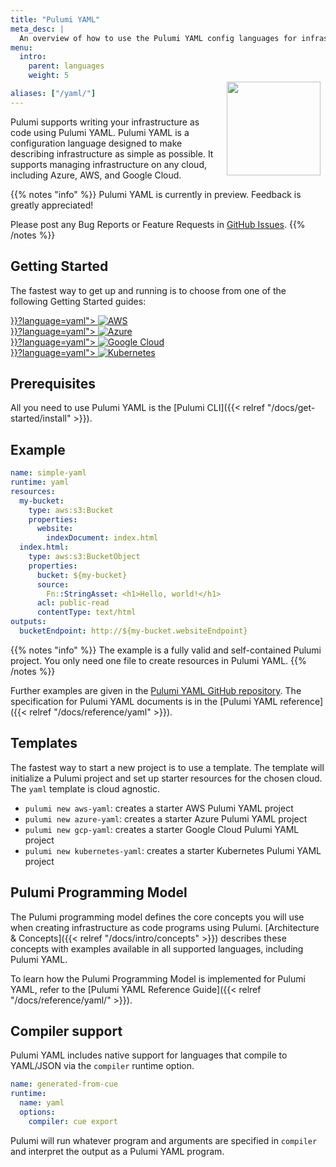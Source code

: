 ```yaml
---
title: "Pulumi YAML"
meta_desc: |
  An overview of how to use the Pulumi YAML config languages for infrastructure as code on any cloud (AWS, Azure, GCP, Kubernetes, etc.).
menu:
  intro:
    parent: languages
    weight: 5

aliases: ["/yaml/"]
---
```


<img src="/logos/tech/yaml.svg" align="right" width="150" style="padding:8px; margin-top: -64px">

Pulumi supports writing your infrastructure as code using Pulumi YAML. Pulumi YAML is a
configuration language designed to make describing infrastructure as simple as possible. It supports
managing infrastructure on any cloud, including Azure, AWS, and Google Cloud.

{{% notes "info" %}}
Pulumi YAML is currently in preview. Feedback is greatly appreciated!

Please post any Bug Reports or Feature Requests in [GitHub Issues](https://github.com/pulumi/pulumi-yaml/issues/new/choose).
{{% /notes %}}

## Getting Started

The fastest way to get up and running is to choose from one of the following Getting Started guides:

<div class="tiles mt-4">
    <div class="flex-1 pb-4 md:mr-4">
        <a class="tile p-4" href="{{< relref "/docs/get-started/aws" >}}?language=yaml">
            <img class="h-8 mx-auto" src="/logos/tech/aws.svg" alt="AWS">
        </a>
    </div>
    <div class="flex-1 pb-4 md:mr-4">
        <a class="tile p-4" href="{{< relref "/docs/get-started/azure" >}}?language=yaml">
            <img class="h-8 mx-auto" src="/logos/tech/azure.svg" alt="Azure">
        </a>
    </div>
    <div class="flex-1 pb-4 md:mr-4">
        <a class="tile p-4" href="{{< relref "/docs/get-started/gcp" >}}?language=yaml">
            <img class="h-8 mx-auto" src="/logos/tech/gcp.svg" alt="Google Cloud">
        </a>
    </div>
    <div class="flex-1 pb-4">
        <a class="tile p-4" href="{{< relref "/docs/get-started/kubernetes" >}}?language=yaml">
            <img class="h-8 mx-auto" src="/logos/tech/k8s.svg" alt="Kubernetes">
        </a>
    </div>
</div>

## Prerequisites

All you need to use Pulumi YAML is the [Pulumi CLI]({{< relref "/docs/get-started/install" >}}).

## Example

```yaml
name: simple-yaml
runtime: yaml
resources:
  my-bucket:
    type: aws:s3:Bucket
    properties:
      website:
        indexDocument: index.html
  index.html:
    type: aws:s3:BucketObject
    properties:
      bucket: ${my-bucket}
      source:
        Fn::StringAsset: <h1>Hello, world!</h1>
      acl: public-read
      contentType: text/html
outputs:
  bucketEndpoint: http://${my-bucket.websiteEndpoint}
```

{{% notes "info" %}}
The example is a fully valid and self-contained Pulumi project. You only need one file to create resources in Pulumi YAML.
{{% /notes %}}

Further examples are given in the [Pulumi YAML GitHub
repository](https://github.com/pulumi/pulumi-yaml/tree/main/examples). The specification for Pulumi
YAML documents is in the [Pulumi YAML reference]({{< relref "/docs/reference/yaml" >}}).

## Templates

The fastest way to start a new project is to use a template. The template will initialize a Pulumi
project and set up starter resources for the chosen cloud. The `yaml` template is cloud agnostic.

- `pulumi new aws-yaml`: creates a starter AWS Pulumi YAML project
- `pulumi new azure-yaml`: creates a starter Azure Pulumi YAML project
- `pulumi new gcp-yaml`: creates a starter Google Cloud Pulumi YAML project
- `pulumi new kubernetes-yaml`: creates a starter Kubernetes Pulumi YAML project

## Pulumi Programming Model

The Pulumi programming model defines the core concepts you will use when creating infrastructure as
code programs using Pulumi. [Architecture & Concepts]({{< relref "/docs/intro/concepts" >}})
describes these concepts with examples available in all supported languages, including Pulumi YAML.

To learn how the Pulumi Programming Model is implemented for Pulumi YAML, refer
to the [Pulumi YAML Reference Guide]({{< relref "/docs/reference/yaml/" >}}).

## Compiler support

Pulumi YAML includes native support for languages that compile to YAML/JSON via
the `compiler` runtime option.

```yaml
name: generated-from-cue
runtime:
  name: yaml
  options:
    compiler: cue export
```

Pulumi will run whatever program and arguments are specified in `compiler` and
interpret the output as a Pulumi YAML program.
